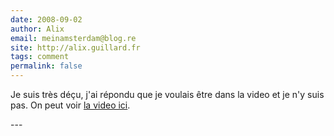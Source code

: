 ```yaml
---
date: 2008-09-02
author: Alix
email: meinamsterdam@blog.re
site: http://alix.guillard.fr
tags: comment
permalink: false
---
```


<p>
Je suis très déçu, j'ai répondu que je voulais être dans la video et je n'y suis pas. On peut voir <a href="http://blog.re/me-in-amsterdam/index.php/film-pays-bas">la video ici</a>.
</p>
---
